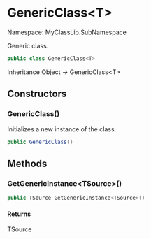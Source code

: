 # GenericClass&lt;T>

Namespace: MyClassLib.SubNamespace

Generic class.

```csharp
public class GenericClass<T>
```

Inheritance Object → GenericClass&lt;T>

## Constructors

### GenericClass()

Initializes a new instance of the  class.

```csharp
public GenericClass()
```

## Methods

### GetGenericInstance&lt;TSource>()



```csharp
public TSource GetGenericInstance<TSource>()
```

#### Returns

TSource<br>

